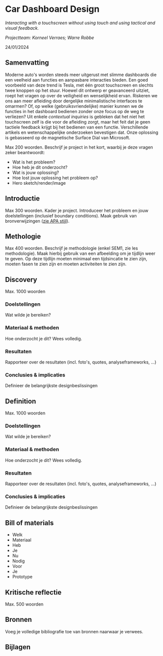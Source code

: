 # Car Dashboard Design
*Interacting with a touchscreen without using touch and using tactical and visual feedback.* 

*Projectteam: Korneel Verraes; Warre Robbe*

24/01/2024

## Samenvatting
Moderne auto's worden steeds meer uitgerust met slimme dashboards die een veelheid aan functies en aanpasbare interacties bieden. Een goed voorbeeld van deze trend is Tesla, met één groot touchscreen en slechts twee knoppen op het stuur. Hoewel dit ontwerp er geavanceerd uitziet, roept het vragen op over de veiligheid en wenselijkheid ervan. Riskeren we ons aan meer afleiding door dergelijke minimalistische interfaces te omarmen? Of, op welke (gebruiksvriendelijke) manier kunnen we de functies in het dashboard bedienen zonder onze focus op de weg te verliezen?
Uit enkele _contextual inquiries_ is gebleken dat het niet het touchscreen zelf is die voor de afleiding zorgt, maar het feit dat je geen tactiele feedback krijgt bij het bedienen van een functie. Verschillende artikels en wetenschappelijke onderzoeken bevestigen dat.
Onze oplossing is gebasseerd op de magnetische Surface Dial van Microsoft.


Max 200 woorden. Beschrijf je project in het kort, waarbij je deze vragen zeker beantwoordt:

- Wat is het probleem?
- Hoe heb je dit onderzocht?
- Wat is jouw oplossing?
- Hoe lost jouw oplossing het probleem op?
- Hero sketch/render/image

## Introductie
Max 300 woorden.
Kader je project. Introduceer het probleem en jouw doelstellingen (inclusief boundary conditions).
Maak gebruik van bronverwijzingen ([zie APA stijl](https://www.scribbr.nl/category/apa-stijl/)).

## Methologie
Max 400 woorden. Beschrijf je methodologie (enkel SEM1, zie les methodologie). Maak hierbij gebruik van een afbeelding om je tijdlijn weer te geven. Op deze tijdlijn moeten minimaal een tijdsincatie te zien zijn, moeten fasen te zien zijn en moeten activiteiten te zien zijn.

## Discovery
Max. 1000 woorden
### Doelstellingen
Wat wilde je bereiken?
### Materiaal & methoden
Hoe onderzocht je dit? Wees volledig.
### Resultaten
Rapporteer over de resultaten (incl. foto's, quotes, analyseframeworks, ...)
### Conclusies & implicaties
Definieer de belangrijkste designbeslissingen

## Definition
Max. 1000 woorden
### Doelstellingen
Wat wilde je bereiken?
### Materiaal & methoden
Hoe onderzocht je dit? Wees volledig.
### Resultaten
Rapporteer over de resultaten (incl. foto's, quotes, analyseframeworks, ...)
### Conclusies & implicaties
Definieer de belangrijkste designbeslissingen

## Bill of materials
- Welk
- Materiaal
- Heb
- Je
- Nu
- Nodig
- Voor
- Je
- Prototype

## Kritische reflectie
Max. 500 woorden

## Bronnen
Voeg je volledige bibliografie toe van bronnen naarwaar je verwees.

## Bijlagen
